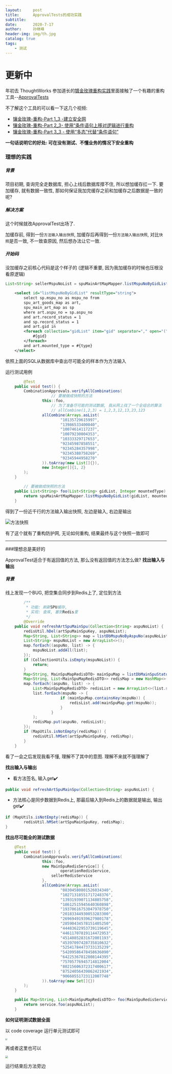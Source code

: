 ```yaml
---
layout:     post
title:      ApprovalTests的成功实践
subtitle:   
date:       2020-7-17
author:     孙继峰
header-img: img/th.jpg
catalog: true
tags:
	- 测试
---
```


# 更新中



年初去 ThoughtWorks 参加道长的[镀金玫瑰重构实践](https://www.jianshu.com/p/360e735cd3d5)里面接触了一个有趣的重构工具--[ApprovalTests](https://github.com/approvals)



不了解这个工具的可以看一下这几个视频:

- [镶金玫瑰-重构-Part 1_3 -建立安全网](https://www.bilibili.com/video/BV1BJ411N7aD/)
- [镶金玫瑰-重构-Part 2_3- 使用“条件语句上移对逻辑进行重构](https://www.bilibili.com/video/BV1BJ411N7qN/)
- [镶金玫瑰-重构-Part 3_3 - 使用“多态”代替“条件语句”](https://www.bilibili.com/video/BV1BJ411N7yE/)



**一句话说明它的好处: 可在没有测试、不懂业务的情况下安全重构**



### 理想的实践

##### 背景

项目初期, 查询完全走数据库, 担心上线后数据库撑不住, 所以想加缓存扛一下. 要加缓存, 就有数据一致性, 那如何保证我加完缓存之前和加缓存之后数据是一致的呢?

##### 解决方案

这个时候就改ApprovalTest出场了.

加缓存前, 得到一份```方法输入输出快照```, 加缓存后再得到一份```方法输入输出快照```, 对比```快照```是否一致, 不一致查原因, 然后想办法让它一致.

##### 开始码

没加缓存之前核心代码是这个样子的 (逻辑不重要, 因为我加缓存的时候也压根没看原逻辑)

```java
List<String> sellerMspuNoList = spuMainArtMapMapper.listMspuNoByGidList(gidList, SpuTypeEnum.toMountedType(SpuTypeEnum.SELLER.getType()));
```



```xml
    <select id="listMspuNoByGidList" resultType="string">
        select sp.mspu_no as mspu_no from
        spu_art_goods_map as art,
        spu_main_art_map as sp
        where art.aspu_no = sp.aspu_no
        and art.record_status = 1
        and sp.record_status = 1
        and art.gid in
        <foreach collection="gidList" item="gid" separator="," open="(" close=")">
            #{gid}
        </foreach>
        and art.mounted_type = #{type}
    </select>
```

依照上面的SQL从数据库中查出尽可能全的样本作为方法输入

运行测试用例

```java
		@Test
    public void test() {
        CombinationApprovals.verifyAllCombinations(
          			// 要被做成快照的方法
                this::foo,
          			// 为了准备尽可能的测试数据, 我从网上找了一个全组合的算法
          			// allCombine(1,2,3) = 1,2,3,12,13,23,123
                allCombine(Arrays.asList(
                        "10135729615997",
                        "13986533400040",
                        "10074614117237",
                        "10079230004353",
                        "10333329717653",
                        "92345987858551",
                        "92345284357998",
                        "92345388758269",
                        "92345944958270"
                )).toArray(new List[]{}),
                new Integer[]{1, 2}
        );
    }

		// 要被做成快照的方法
    public List<String> foo(List<String> gidList, Integer mountedType) {
        return spuMainArtMapMapper.listMspuNoByGidList(gidList, mountedType);
    }
```

得到了一份近千行的方法输入输出快照, 左边是输入, 右边是输出

![方法快照](https://i.loli.net/2020/07/21/aMudBE5nZbJUt6q.png)

有了这个就有了重构防护网, 无论如何重构, 结果最终与这个快照一致即可

---

###理想总是美好的

ApprovalTest适合于有返回值的方法, 那么没有返回值的方法怎么做? **找出输入与输出**

##### 背景

线上发现一个BUG, 把空集合同步到Redis上了, 定位到方法

```java
		/**
		 * 功能: 刷新SPU缓存, 
		 * 实现: 查库, 塞到Redis里
		 */
		@Override
    public void refreshArtSpuMainSpu(Collection<String> aspuNoList) {
        redisUtil.hDel(artSpuMainSpuKey, aspuNoList);
        Map<String, List<String>> map = listDbMspuNoByAspuNo(aspuNoList);
        List<String> mspuNoList = new ArrayList<>();
        map.forEach((aspuNo, list) -> {
            mspuNoList.addAll(list);
        });
        if (CollectionUtils.isEmpty(mspuNoList)) {
            return;
        }
        Map<String, MainSpuMapRedisDTO> mainSpuMap = listDbMainSpuStatus(mspuNoList).stream().collect(Collectors.toMap(MainSpuMapRedisDTO::getMspuNo, mainSpuMapRedisDTO -> mainSpuMapRedisDTO));
        Map<String, List<MainSpuMapRedisDTO>> redisMap = new HashMap<>(aspuNoList.size());
        map.forEach((aspuNo, list) -> {
            List<MainSpuMapRedisDTO> redisList = new ArrayList<>(list.size());
            list.forEach(mspuNo -> {
                        if (mainSpuMap.containsKey(mspuNo)) {
                            redisList.add(mainSpuMap.get(mspuNo));
                        }
                    }
            );
            redisMap.put(aspuNo, redisList);
        });
        if (MapUtils.isNotEmpty(redisMap)) {
            redisUtil.hMSet(artSpuMainSpuKey, redisMap);
        }
    }
```

看了一会之后发现我看不懂, 理解不了其中的意图. 理解不来就不强理解了

**找出输入与输出**

- 看方法签名, 输入get✔️

```java
public void refreshArtSpuMainSpu(Collection<String> aspuNoList) {
```

- 方法核心是同步数据到Redis上, 那最后输入到Redis上的数据就是输出, 输出get✔️

```java
if (MapUtils.isNotEmpty(redisMap)) {
		redisUtil.hMSet(artSpuMainSpuKey, redisMap);
}
```

**找出尽可能全的测试数据**

```java
    @Test
    public void test() {
        CombinationApprovals.verifyAllCombinations(
                this::foo,
                new MainSpuRedisService[] {
                		operationRedisService, 
                  	sellerRedisService
                },
                allCombine(Arrays.asList(
                        "08304580801526034340",
                        "10271318551717248376",
                        "13931939071134885758",
                        "18612515945640360898",
                        "19370616753047978750",
                        "20183344930053283300",
                        "26969491939627980178",
                        "28590434578151405250",
                        "44483622953739119645",
                        "44611707819114472953",
                        "45140852831672001193",
                        "45397097428735810632",
                        "52541784473733135239",
                        "54209586478458636090",
                        "64225367812808144395",
                        "75705776945714812004",
                        "80215606372317400617",
                        "87524056439862421934",
                        "90660551723112007748"
                )).toArray(new Set[]{})
        );
    }

    public Map<String, List<MainSpuMapRedisDTO>> foo(MainSpuRedisService service, Collection<String> aspuNoList) {
        return service.foo(aspuNoList);
    }
```

**如何证明测试数据全面**

以 code coverage 运行单元测试即可

<img src="https://i.loli.net/2020/07/24/zQC2TfAmVpNlYEG.png" style="zoom:40%;" />



再或者这里也可以

<img src="https://i.loli.net/2020/07/24/cB2U5zb6vN83MTV.png" style="zoom:50%;" />



运行结束后方法旁边